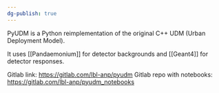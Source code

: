 ```yaml
---
dg-publish: true
---
```

PyUDM is a Python reimplementation of the original C++ UDM (Urban Deployment Model).

It uses [[Pandaemonium]] for detector backgrounds and [[Geant4]] for detector responses.

Gitlab link: https://gitlab.com/lbl-anp/pyudm 
Gitlab repo with notebooks: https://gitlab.com/lbl-anp/pyudm_notebooks